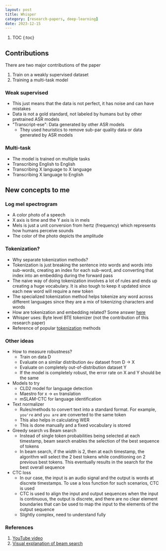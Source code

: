 ```yaml
---
layout: post
title: Whisper
category: [research-papers, deep-learning]
date: 2023-12-15
---
```


1. TOC
{:toc}

## Contributions

There are two major contributions of the paper

1. Train on a weakly supervised dataset
2. Training a multi-task model

### Weak supervised

- This just means that the data is not perfect, it has noise and can have mistakes
- Data is not a gold standard, not labeled by humans but by other pretrained ASR models
- "Transcript-ese": Data generated by other ASR models
    - They used heuristics to remove sub-par quality data or data generated by ASR models

### Multi-task

- The model is trained on multiple tasks
- Transcribing English to English
- Transcribing X language to X language
- Transcribing X language to English

## New concepts to me

### Log mel spectrogram

- A color photo of a speech
- X axis is time and the Y axis is in mels
- Mels is just a unit conversion from hertz (frequency) which represents how humans perceive sounds
- The color of the photo depicts the amplitude

### Tokenization?

- Why separate tokenization methods?
- Tokenization is just breaking the sentence into words and words into sub-words, creating an index for each sub-word, and converting that index into an embedding during the forward pass
- The naive way of doing tokenization involves a lot of rules and ends up creating a huge vocabulary. It is also tough to keep it updated since each new word will require a new token
- The specialized tokenization method helps tokenize any word across different languages since they are a mix of tokenizing characters and words
- How are tokenization and embedding related? Some answer [here](https://stackoverflow.com/questions/50184280/how-to-conceptually-think-about-relationship-between-tokenized-words-and-word-em?rq=3)
- Whisper uses: Byte level BTE tokenizer (not the contribution of this research paper)
- Reference of popular [tokenization](https://huggingface.co/docs/transformers/main/tokenizer_summary) methods

### Other ideas

- How to measure robustness?
    - Train on data D
    - Evaluate on a similar distribution `dev` dataset from D -> X
    - Evaluate on completely out-of-distribution dataset Y
    - If the model is completely robust, the error rate on X and Y should be the same
- Models to try
    - CLD2 model for language detection
    - Maestro for x -> `en` translation
    - mSLAM-CTC for language identification
- Text normalizer
    - Rules/methods to convert text into a standard format. For example, `you're` and `you are` are converted to the same token
    - This also helps in calculating WER
    - This is done manually and a fixed vocabulary is stored
- Greedy search vs Beam search
    - Instead of single token probabilities being selected at each timestamp, beam search enables the selection of the best sequence of tokens
    - In beam search, if the *width* is 2, then at each timestamp, the algorithm will select the 2 best tokens while conditioning on 2 previous best tokens. This eventually results in the search for the best overall sequence
- CTC loss
    - In our case, the input is an audio signal and the output is words at discrete timestamps. To use a loss function for such scenarios, CTC is used
    - CTC is used to align the input and output sequences when the input is continuous, the output is discrete, and there are no clear element boundaries that can be used to map the input to the elements of the output sequence
    - Slightly complex, need to understand fully

### References

1. [YouTube video](https://www.youtube.com/watch?v=AwJf8aQfChE)
2. [Visual explanation of beam search](https://towardsdatascience.com/foundations-of-nlp-explained-visually-beam-search-how-it-works-1586b9849a24)

